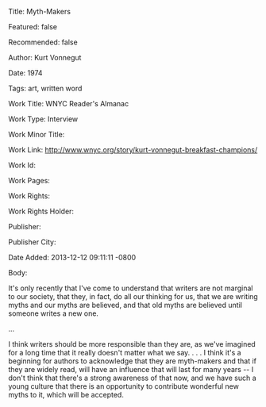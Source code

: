 Title: Myth-Makers

Featured: false

Recommended: false

Author: Kurt Vonnegut

Date: 1974

Tags: art, written word

Work Title: WNYC Reader's Almanac

Work Type: Interview

Work Minor Title:  

Work Link: http://www.wnyc.org/story/kurt-vonnegut-breakfast-champions/

Work Id:  

Work Pages:  

Work Rights:  

Work Rights Holder:  

Publisher:  

Publisher City:  

Date Added: 2013-12-12 09:11:11 -0800

Body:

It's only recently that I've come to understand that writers are not marginal to our society, that they, in fact, do all our thinking for us, that we are writing myths and our myths are believed, and that old myths are believed until someone writes a new one. 

... 

I think writers should be more responsible than they are, as we've imagined for a long time that it really doesn't matter what we say. . . . I think it's a beginning for authors to acknowledge that they are myth-makers and that if they are widely read, will have an influence that will last for many years -- I don't think that there's a strong awareness of that now, and we have such a young culture that there is an opportunity to contribute wonderful new myths to it, which will be accepted.

